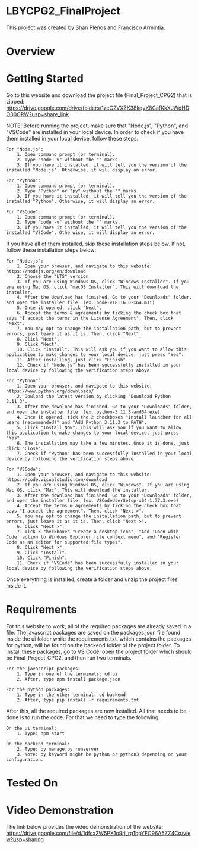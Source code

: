 # LBYCPG2_FinalProject
This project was created by Shan Pleños and Francisco Armintia.

# Overview

# Getting Started

Go to this website and download the project file (Final_Project_CPG2) that is zipped: 
https://drive.google.com/drive/folders/1zeC2VXZK38kqyX8CafKkXJWdHDO00ORW?usp=share_link

NOTE! Before running the project, make sure that "Node.js", "Python", and "VSCode" are installed in your local device. In order to check if you have them installed in your local device, follow these steps:

    For "Node.js":
        1. Open command prompt (or terminal).
        2. Type "node -v" without the "" marks. 
        3. If you have it installed, it will tell you the version of the installed "Node.js". Otherwise, it will display an error.
    
    For "Python":
        1. Open command prompt (or terminal).
        2. Type "Python" or "py" without the "" marks.
        3. If you have it installed, it will tell you the version of the installed "Python". Otherwise, it will display an error.

    For "VSCode":
        1. Open command prompt (or terminal).
        2. Type "code -v" without the "" marks.
        3. If you have it installed, it will tell you the version of the installed "VSCode". Otherwise, it will display an error.

If you have all of them installed, skip these installation steps below. If not, follow these installation steps below:

    For "Node.js":
        1. Open your browser, and navigate to this website: https://nodejs.org/en/download
        2. Choose the "LTS" version
        3. If you are using Windows OS, click "Windows Installer". If you are using Mac OS, click "macOS Installer". This will download the installer.
        4. After the download has finished. Go to your "Downloads" folder, and open the installer file. (ex. node-v18.16.0-x64.msi)
        5. Once it opened, click "Next".
        6. Accept the terms & agreements by ticking the check box that says "I accept the terms in the License Agreement". Then, click "Next".
        7. You may opt to change the installation path, but to prevent errors, just leave it as it is. Then, click "Next".
        8. Click "Next".
        9. Click "Next".
        10. Click "Install". This will ask you if you want to allow this application to make changes to your local device, just press "Yes".
        11. After installing, just click "Finish".
        12. Check if "Node.js" has been successfully installed in your local device by following the verification steps above.

    For "Python":
        1. Open your browser, and navigate to this website: https://www.python.org/downloads/
        2. Dowload the latest version by clicking "Download Python 3.11.3".
        3. After the download has finished. Go to your "Downloads" folder, and open the installer file. (ex. python-3.11.3-amd64.exe)
        4. Once it opened, tick the 2 checkboxes "Install launcher for all users (recommended)" and "Add Python 3.11.3 to PATH".
        5. Click "Install Now". This will ask you if you want to allow this application to make changes to your local device, just press "Yes".
        6. The installation may take a few minutes. Once it is done, just click "Close".
        7. Check if "Python" has been successfully installed in your local device by following the verification steps above.

    For "VSCode":
        1. Open your browser, and navigate to this website: https://code.visualstudio.com/download
        2. If you are using Windows OS, click "Windows". If you are using Mac OS, click "Mac". This will download the installer.
        3. After the download has finished. Go to your "Downloads" folder, and open the installer file. (ex. VSCodeUserSetup-x64-1.77.3.exe)
        4. Accept the terms & agreements by ticking the check box that says "I accept the agreement". Then, click "Next >".
        5. You may opt to change the installation path, but to prevent errors, just leave it as it is. Then, click "Next >".
        6. Click "Next >".
        7. Tick 3 checkboxes "Create a desktop icon", "Add 'Open with Code' action to Windows Explorer file context menu", and "Register Code as an editor for supported file types".
        8. Click "Next >".
        9. Click "Install".
        10. Click "Finish".
        11. Check if "VSCode" has been successfully installed in your local device by following the verification steps above.

Once everything is installed, create a folder and unzip the project files inside it.

# Requirements
For this website to work, all of the required packages are already saved in a file. The javascript packages are saved on the packages.json file found inside the ui folder while the requirements.txt, which contains the packages for python, will be found on the backend folder of the project folder. To install these packages, go to VS Code, open the project folder which should be Final_Project_CPG2, and then run two terminals.

    For the javascript packages:
        1. Type in one of the terminals: cd ui
        2. After, type npm install package.json
    
    For the python packages:
        1. Type in the other terminal: cd backend
        2. After, type pip install -r requirements.txt

After this, all the required packages are now installed. All that needs to be done is to run the code. For that we need to type the following:
    
    On the ui terminal:
        1. Type: npm start
    
    On the backend terminal:
        2. Type: py manage.py runserver
        3. Note: py keyword might be python or python3 depending on your configuration.
        
# Tested On

# Video Demonstration
The link below provides the video demonstration of the website:
https://drive.google.com/file/d/1dfcx2W5PX1o9rj_rg1bpYFC96A5ZZ4Cq/view?usp=sharing



